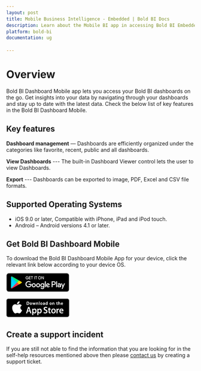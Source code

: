 ```yaml
---
layout: post
title: Mobile Business Intelligence - Embedded | Bold BI Docs
description: Learn about the Mobile BI app in accessing Bold BI Embedded dashboards and its key features. Get insights into your data and stay up to date with latest data.
platform: bold-bi
documentation: ug

---
```


# Overview

Bold BI Dashboard Mobile app lets you access your Bold BI dashboards on the go. Get insights into your data by navigating through your dashboards and stay up to date with the latest data. Check the below list of key features in the Bold BI Dashboard Mobile.

## Key features

**Dashboard management** — Dashboards are efficiently organized under the categories like favorite, recent, public and all dashboards. 

**View Dashboards** --- The built-in Dashboard Viewer control lets the user to view Dashboards.

**Export** --- Dashboards can be exported to image, PDF, Excel and CSV file formats.

## Supported Operating Systems

* iOS 9.0 or later, Compatible with iPhone, iPad and iPod touch.
* Android – Android versions 4.1 or later.

## Get Bold BI Dashboard Mobile

To download the Bold BI Dashboard Mobile App for your device, click the relevant link below according to your device OS.

[![Google Play](/static/assets/accessing-through-mobile-app/images/google_play.png)](https://play.google.com/store/apps/details?id=com.boldbi.dashboard)

[![iOS AppStore](/static/assets/accessing-through-mobile-app/images/ios-App-Store-Icon.png)](https://apps.apple.com/us/app/bold-bi-dashboard/id1455831143)

## Create a support incident
If you are still not able to find the information that you are looking for in the self-help resources mentioned above then please <a href="https://www.boldbi.com/support" target="_blank">contact us</a>
  by creating a support ticket.